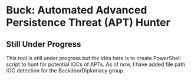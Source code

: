 # Buck: Automated Advanced Persistence Threat (APT) Hunter

## Still Under Progress

This tool is still under progress but the idea here is to create PowerShell script to hunt for potential IOCs of APTs. As of now, I have added file path IOC detection for the BackdoorDiplomacy group.
